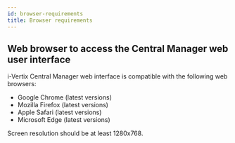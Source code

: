 ```yaml
---
id: browser-requirements
title: Browser requirements
---
```


## Web browser to access the Central Manager web user interface
i-Vertix Central Manager web interface is compatible with the following web browsers: 
* Google Chrome (latest versions)
* Mozilla Firefox (latest versions) 
* Apple Safari (latest versions)
* Microsoft Edge (latest versions)

Screen resolution should be at least 1280x768. 
